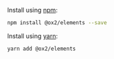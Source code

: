 Install using [npm](http://npmjs.com):
```sh
npm install @ox2/elements --save
```
Install using [yarn](http://yarnpkg.com):
```sh
yarn add @ox2/elements
```
